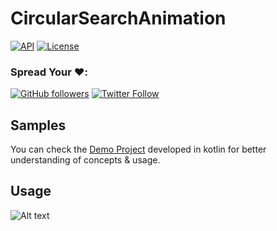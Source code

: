 # CircularSearchAnimation 
[![API](https://img.shields.io/badge/API-14%2B-green.svg?style=flat)](https://android-arsenal.com/api?level=14) [![License](https://img.shields.io/badge/License-Apache%202.0-blue.svg)](https://opensource.org/licenses/Apache-2.0)

### Spread Your ❤️:
[![GitHub followers](https://img.shields.io/github/followers/yuvraj24.svg?style=social&label=Follow)](https://github.com/yuvraj24)  [![Twitter Follow](https://img.shields.io/twitter/follow/yuvrajpandey24.svg?style=social)](https://twitter.com/yuvrajpandey24)

## Samples
You can check the <a href="https://github.com/yuvraj24/CircularSearchAnimation/tree/master/app">Demo Project</a> developed in kotlin for better understanding of concepts & usage.

## Usage
![Alt text](https://github.com/yuvraj24/CircularSearchAnimation/blob/master/app/media/sample.gif)
